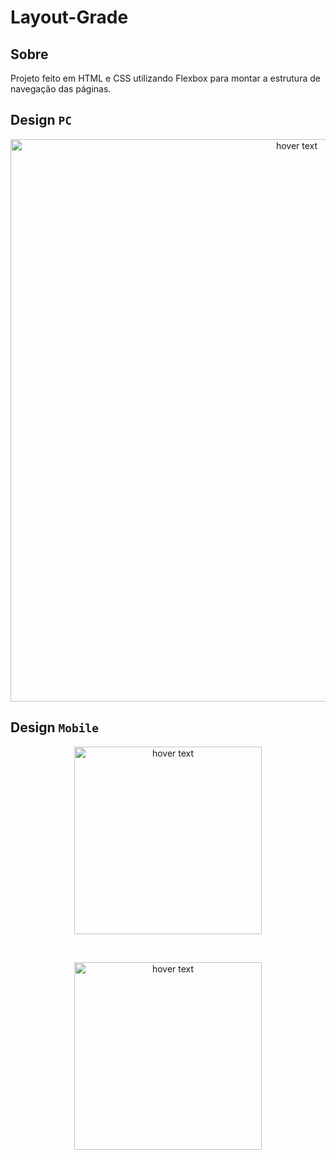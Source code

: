 # Layout-Grade

## Sobre

Projeto feito em HTML e CSS utilizando Flexbox para montar a estrutura de navegação das páginas.

## Design `PC`

<p align="center">
  <img src="https://github.com/RafaelCarvalhoNeto/layout-grade/blob/master/assets/img/layout.PNG" width="900" title="hover text">
</p>

## Design `Mobile`

<p align="center">
  <img src="https://github.com/RafaelCarvalhoNeto/layout-grade/blob/master/assets/img/layout-cel.PNG" width="300" title="hover text">
</p>
<br>
<p align="center">
   <img src="https://github.com/RafaelCarvalhoNeto/layout-grade/blob/master/assets/img/layout-cel1.PNG" width="300" title="hover text">
</p>
